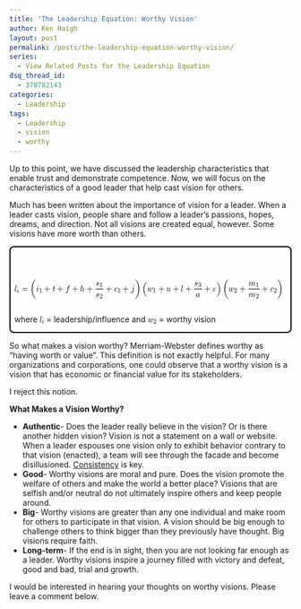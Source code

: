 ```yaml
---
title: 'The Leadership Equation: Worthy Vision'
author: Ken Haigh
layout: post
permalink: /posts/the-leadership-equation-worthy-vision/
series:
  - View Related Posts for the Leadership Equation
dsq_thread_id:
  - 370782143
categories:
  - Leadership
tags:
  - Leadership
  - vision
  - worthy
---
```

Up to this point, we have discussed the leadership characteristics that enable trust and demonstrate competence. Now, we will focus on the characteristics of a good leader that help cast vision for others.

Much has been written about the importance of vision for a leader. When a leader casts vision, people share and follow a leader&#8217;s passions, hopes, dreams, and direction. Not all visions are created equal, however. Some visions have more worth than others.

<div style="border: 2px solid #000; padding: 7px 7px 0px; margin-bottom: 7px; border-radius: 8px; -moz-border-radius: 8px; -webkit-border-radius: 8px;">
  <p class="ql-left-displayed-equation" style="line-height: 36px;">
    <span class="ql-right-eqno"> &nbsp; </span><span class="ql-left-eqno"> &nbsp; </span><img src="/wp-content/ql-cache/quicklatex.com-1add2105e78d180c2c56e665e406a4db_l3.png" height="36" width="477" class="ql-img-displayed-equation " alt="&#92;&#91; &#108;&#95;&#105;&#32;&#61;&#32;&#92;&#108;&#101;&#102;&#116;&#32;&#40;&#32;&#105;&#95;&#49;&#32;&#43;&#32;&#116;&#32;&#43;&#32;&#102;&#32;&#43;&#32;&#104;&#32;&#43;&#32;&#92;&#102;&#114;&#97;&#99;&#123;&#115;&#95;&#49;&#125;&#123;&#115;&#95;&#50;&#125;&#32;&#43;&#32;&#99;&#95;&#49;&#32;&#43;&#32;&#106;&#92;&#114;&#105;&#103;&#104;&#116;&#32;&#41;&#92;&#108;&#101;&#102;&#116;&#32;&#40;&#32;&#119;&#95;&#49;&#32;&#43;&#32;&#117;&#32;&#43;&#32;&#108;&#32;&#43;&#32;&#92;&#102;&#114;&#97;&#99;&#123;&#115;&#95;&#51;&#125;&#123;&#97;&#125;&#32;&#43;&#32;&#101;&#32;&#92;&#114;&#105;&#103;&#104;&#116;&#32;&#41;&#92;&#108;&#101;&#102;&#116;&#32;&#40;&#32;&#119;&#95;&#50;&#32;&#43;&#32;&#92;&#102;&#114;&#97;&#99;&#123;&#109;&#95;&#49;&#125;&#123;&#109;&#95;&#50;&#125;&#32;&#43;&#32;&#99;&#95;&#50;&#32;&#32;&#92;&#114;&#105;&#103;&#104;&#116;&#32;&#41; &#92;&#93;" title="Rendered by QuickLaTeX.com" />
  </p>
  
  <p>
    where <img src="/wp-content/ql-cache/quicklatex.com-0c4401c34d885cf9bd7f1d7f7e127004_l3.png" class="ql-img-inline-formula " alt="&#108;&#95;&#105;" title="Rendered by QuickLaTeX.com" height="13" width="8" style="vertical-align: -2px;" /> = leadership/influence and <img src="/wp-content/ql-cache/quicklatex.com-5123a9c3ae3666cc16c9d86524b0edce_l3.png" class="ql-img-inline-formula " alt="&#119;&#95;&#50;" title="Rendered by QuickLaTeX.com" height="9" width="16" style="vertical-align: -2px;" /> = worthy vision
</div>

So what makes a vision worthy? Merriam-Webster defines worthy as &#8220;having worth or value&#8221;. This definition is not exactly helpful. For many organizations and corporations, one could observe that a worthy vision is a vision that has economic or financial value for its stakeholders.

I reject this notion.

<!--more-->

**What Makes a Vision Worthy?**

* **Authentic**- Does the leader really believe in the vision? Or is there another hidden vision? Vision is not a statement on a wall or website. When a leader espouses one vision only to exhibit behavior contrary to that vision (enacted), a team will see through the facade and become disillusioned. <a href="/posts/the-leadership-equation-truthfulness-and-integrity/" title="The Leadership Equation: Truthfulness and Integrity">Consistency</a> is key.
* **Good**- Worthy visions are moral and pure. Does the vision promote the welfare of others and make the world a better place? Visions that are selfish and/or neutral do not ultimately inspire others and keep people around.
* **Big**- Worthy visions are greater than any one individual and make room for others to participate in that vision. A vision should be big enough to challenge others to think bigger than they previously have thought. Big visions require faith.
* **Long-term**- If the end is in sight, then you are not looking far enough as a leader. Worthy visions inspire a journey filled with victory and defeat, good and bad, trial and growth.

I would be interested in hearing your thoughts on worthy visions. Please leave a comment below.

<!-- Start Shareaholic Recommendations Automatic -->

<!-- End Shareaholic Recommendations Automatic -->
